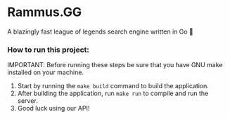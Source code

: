 # Rammus.GG

A blazingly fast league of legends search engine written in Go 🚀

### How to run this project:

IMPORTANT: Before running these steps be sure that you have GNU make installed on your machine.

1. Start by running the `make build` command to build the application.
2. After building the application, run `make run` to compile and run the server.
3. Good luck using our API!
